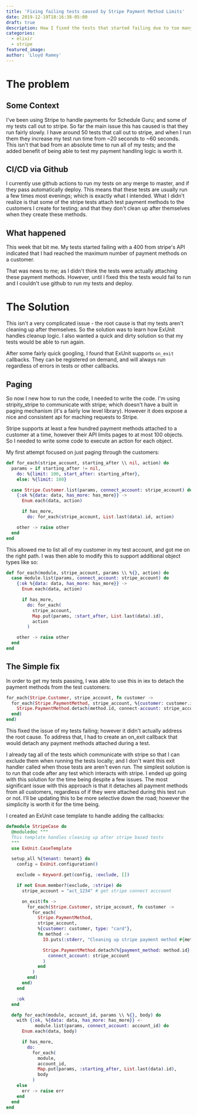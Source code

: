 ```yaml
---
title: 'Fixing failing tests caused by Stripe Payment Method Limits'
date: 2019-12-19T18:16:38-05:00
draft: true
description: How I fixed the tests that started failing due to too many payment methods attached to customers
categories:
  - elixir
  - stripe
featured_image:
author: 'Lloyd Ramey'
---
```


# The problem

## Some Context

I've been using Stripe to handle payments for Schedule Guru; and some of my
tests call out to stripe. So far the main issue this has caused is that they
run fairly slowly. I have around 50 tests that call out to stripe, and when I
run them they increase my test run time from ~20 seconds to ~60 seconds. This
isn't that bad from an absolute time to run all of my tests; and the added
benefit of being able to test my payment handling logic is worth it.

## CI/CD via Github

I currently use github actions to run my tests on any merge to master, and if
they pass automatically deploy. This means that these tests are usually run
a few times most evenings; which is exactly what I intended. What I didn't
realize is that some of the stripe tests attach test payment methods to the
customers I create for testing; and that they don't clean up after themselves
when they create these methods.

## What happened

This week that bit me. My tests started failing with a 400 from stripe's API
indicated that I had reached the maximum number of payment methods on a customer.

That was news to me; as I didn't think the tests were actually attaching these
payment methods. However, until I fixed this the tests would fail to run and I
couldn't use github to run my tests and deploy.

# The Solution

This isn't a very complicated issue - the root cause is that my tests aren't cleaning
up after themselves. So the solution was to learn how ExUnit handles cleanup logic.
I also wanted a quick and dirty solution so that my tests would be able to run again.

After some fairly quick googling, I found that ExUnit supports `on_exit` callbacks.
They can be registered on demand, and will always run regardless of errors in tests
or other callbacks.

## Paging

So now I new how to run the code, I needed to write the code. I'm using stripity_stripe
to communicate with stripe; which doesn't have a built in paging mechanism (it's a fairly
low level library). However it does expose a nice and consistent api for maching
requests to Stripe.

Stripe supports at least a few hundred payment methods attached to a customer at a time,
however their API limits pages to at most 100 objects. So I needed to write some code to
execute an action for each object.

My first attempt focused on just paging through the customers:

```elixir
def for_each(stripe_account, starting_after \\ nil, action) do
  params = if starting_after != nil,
    do: %{limit: 100, start_after: starting_after},
    else: %{limit: 100}

  case Stripe.Customer.list(params, connect_account: stripe_account) do
    {:ok %{data: data, has_more: has_more}} ->
      Enum.each(data, action)

      if has_more,
        do: for_each(stripe_account, List.last(data).id, action)

    other -> raise other
  end
end
```

This allowed me to list all of my customer in my test account, and got me on the right path.
I was then able to modify this to support additional object types like so:

```elixir
def for_each(module, stripe_account, params \\ %{}, action) do
  case module.list(params, connect_account: stripe_account) do
    {:ok %{data: data, has_more: has_more}} ->
      Enum.each(data, action)

      if has_more,
        do: for_each(
          stripe_account,
          Map.put(params, :start_after, List.last(data).id),
          action
        )

    other -> raise other
  end
end
```

## The Simple fix

In order to get my tests passing, I was able to use this in iex to detach the payment
methods from the test customers:

```elixir
for_each(Stripe.Customer, stripe_account, fn customer ->
  for_each(Stripe.PaymentMethod, stripe_account, %{customer: customer.id}, fn method ->
    Stripe.PaymentMethod.detach(method.id, connect-account: stripe_account)
  end)
end)
```

This fixed the issue of my tests failing; however it didn't actually address the
root cause. To address that, I had to create an on_exit callback that would detach
any payment methods attached during a test.

I already tag all of the tests which communicate with stripe so that I can exclude
them when running the tests locally; and I don't want this exit handler called when
those tests are aren't even run. The simplest solution is to run that code after any
test which interacts with stripe. I ended up going with this solution for the time
being despite a few issues. The most significant issue with this approach is that
it detaches all payment methods from all customers, regardless of if they were
attached during this test run or not. I'll be updating this to be more selective
down the road; however the simplicity is worth it for the time being.

I created an ExUnit case template to handle adding the callbacks:

```elixir
defmodule StripeCase do
  @moduledoc """
  This template handles cleaning up after stripe based tests
  """
  use ExUnit.CaseTemplate

  setup_all %{tenant: tenant} do
    config = ExUnit.configuration()

    exclude = Keyword.get(config, :exclude, [])

    if not Enum.member?(exclude, :stripe) do
      stripe_account = "act_1234" # get stripe connect acccount

      on_exit(fn ->
        for_each(Stripe.Customer, stripe_account, fn customer ->
          for_each(
            Stripe.PaymentMethod,
            stripe_account,
            %{customer: customer, type: "card"},
            fn method ->
              IO.puts(:stderr, "Cleaning up stripe payment method #{method.id}")

              Stripe.PaymentMethod.detach(%{payment_method: method.id},
                connect_account: stripe_account
              )
            end
          )
        end)
      end)
    end

    :ok
  end

  defp for_each(module, account_id, params \\ %{}, body) do
    with {:ok, %{data: data, has_more: has_more}} <-
           module.list(params, connect_account: account_id) do
      Enum.each(data, body)

      if has_more,
        do:
          for_each(
            module,
            account_id,
            Map.put(params, :starting_after, List.last(data).id),
            body
          )
    else
      err -> raise err
    end
  end
end

```
